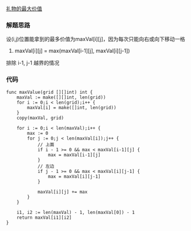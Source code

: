 [礼物的最大价值](https://leetcode-cn.com/problems/li-wu-de-zui-da-jie-zhi-lcof/)
### 解题思路
设(i,j)位置能拿到的最多价值为maxVal[i][j]，因为每次只能向右或向下移动一格
1. maxVal[i][j] = max(maxVal[i-1][j], maxVal[i][j-1])

排除 i-1, j-1 越界的情况

### 代码

```golang
func maxValue(grid [][]int) int {
    maxVal := make([][]int, len(grid))
    for i := 0;i < len(grid);i++ {
        maxVal[i] = make([]int, len(grid))
    }
    copy(maxVal, grid)

    for i := 0;i < len(maxVal);i++ {
        max := 0
        for j := 0;j < len(maxVal[i]);j++ {
            // 上面
            if i - 1 >= 0 && max < maxVal[i-1][j] {
                max = maxVal[i-1][j]
            }
            // 左边
            if j - 1 >= 0 && max < maxVal[i][j-1] {
                max = maxVal[i][j-1]
            }

            maxVal[i][j] += max
        }
    }

    i1, i2 := len(maxVal) - 1, len(maxVal[0]) - 1
    return maxVal[i1][i2]
}
```
